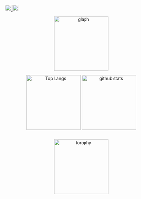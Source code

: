  <a href="https://github.com/oguroiori">
    <img height="20" src="https://img.shields.io/github/followers/yutkat?label=follow&logo=github&style=flat" />
 </a>
  <a href="http://qiita.com/daikokun">
    <img height="20" src="https://qiita-badge.apiapi.app/s/yutkat/posts.svg" />
 </a>
  
<p align="center"> 
  <img alt="glaph" height="180px" src="http://github-profile-summary-cards.vercel.app/api/cards/profile-details?username=ooguroiori&theme=tokyonight" />
</p>

<p align="center"> 
  <img alt="Top Langs" height="180px" src="https://github-readme-stats.vercel.app/api/top-langs/?username=ooguroiori&layout=compact&show_icons=true&theme=tokyonight" />
  <img alt="github stats" height="180px" src="https://github-readme-stats.vercel.app/api?username=ooguroiori&theme=tokyonight&show_icons=ture" />
</p>


##
<p align="center">
  <img alt="torophy" height="180px" src="https://github-profile-trophy.vercel.app/?username=ooguroiori&theme=onedark" />
</p>
